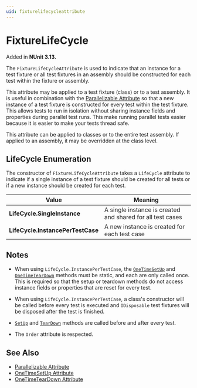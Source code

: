 ```yaml
---
uid: fixturelifecycleattribute
---
```


# FixtureLifeCycle

Added in **NUnit 3.13.**

The `FixtureLifeCycleAttribute` is used to indicate that an instance for a test fixture or all test fixtures in an assembly should be constructed for each test within the fixture or assembly.

This attribute may be applied to a test fixture (class) or to a test assembly. It is useful in combination with the [Parallelizable Attribute](parallelizable.md) so that a new instance of a test fixture is constructed for every test within the test fixture. This allows tests to run in isolation without sharing instance fields and properties during parallel test runs. This make running parallel tests easier because it is easier to make your tests thread safe.

This attribute can be applied to classes or to the entire test assembly. If applied to an assembly, it may be overridden at the class level.

## LifeCycle Enumeration

The constructor of `FixtureLifeCycleAttribute` takes a `LifeCycle` attribute to indicate if a single instance of a test fixture should be created for all tests or if a new instance should be created for each test.

 Value | Meaning
-------|---------
**LifeCycle.SingleInstance**     | A single instance is created and shared for all test cases
**LifeCycle.InstancePerTestCase** | A new instance is created for each test case

## Notes

* When using `LifeCycle.InstancePerTestCase`, the [`OneTimeSetUp`](xref:onetimesetup-attribute) and [`OneTimeTearDown`](xref:onetimeteardown-attribute) methods must be static, and each are only called once. This is required so that the setup or teardown methods do not access instance fields or properties that are reset for every test.

* When using `LifeCycle.InstancePerTestCase`, a class's constructor will be called before every test is executed and `IDisposable` test fixtures will be disposed after the test is finished.

* [`SetUp`](xref:setup-attribute) and [`TearDown`](xref:teardown-attribute) methods are called before and after every test.

* The `Order` attribute is respected.

## See Also

* [Parallelizable Attribute](xref:parallelizableattribute)
* [OneTimeSetUp Attribute](xref:onetimesetup-attribute)
* [OneTimeTearDown Attribute](xref:onetimeteardown-attribute)
